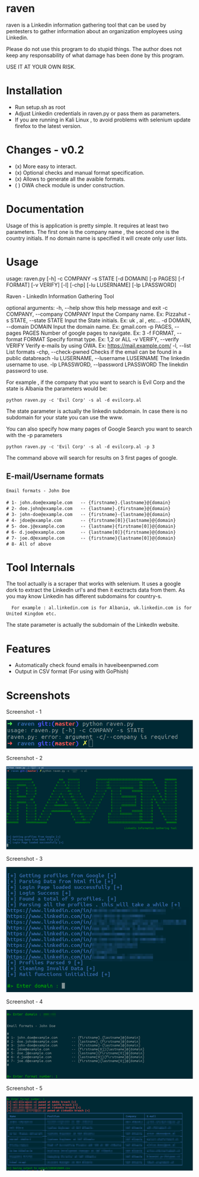 # raven
raven is a Linkedin information gathering tool that  can be used by pentesters to gather information about an organization employees using Linkedin.

Please do not use this program to do stupid things. The author does not keep any responsability of what damage has been done by this program.

USE IT AT YOUR OWN RISK.

# Installation

* Run setup.sh as root
* Adjust Linkedin credentials in raven.py or pass them as parameters.
* If you are running in Kali Linux , to avoid problems with selenium update firefox to the latest version.
# Changes - v0.2
 
 * (x) More easy to interact.
 * (x) Optional checks and manual format specification.
 * (x) Allows to generate all the avaible formats.
 * ( ) OWA check module is under construction.
 
# Documentation

Usage of this is application is pretty simple.
It requires at least two parameters. The first one is the company name , the second one is the country initials. If no domain name is specified it will create only user lists.

# Usage

usage: raven.py [-h] -c COMPANY -s STATE [-d DOMAIN] [-p PAGES] [-f FORMAT]
                [-v VERIFY] [-l] [-chp] [-lu LUSERNAME] [-lp LPASSWORD]

Raven - LinkedIn Information Gathering Tool

optional arguments:
        -h, --help            show this help message and exit
        -c COMPANY, --company COMPANY
                            Input the Company name. Ex: Pizzahut
        -s STATE, --state STATE
                              Input the State initials. Ex: uk , al , etc...
        -d DOMAIN, --domain DOMAIN
                              Input the domain name. Ex: gmail.com
        -p PAGES, --pages PAGES
                              Number of google pages to navigate. Ex: 3
        -f FORMAT, --format FORMAT
                              Specify format type. Ex: 1,2 or ALL
        -v VERIFY, --verify VERIFY
                              Verify e-mails by using OWA. Ex:
                              https://mail.example.com/
        -l, --list            List formats
        -chp, --check-pwned   Checks if the email can be found in a public
                              databreach
        -lu LUSERNAME, --lusername LUSERNAME
                              The linkedin username to use.
        -lp LPASSWORD, --lpassword LPASSWORD
                              The linekdin password to use.


For example , if the company that you want to search is Evil Corp and the state is Albania the parameters would be:


    python raven.py -c 'Evil Corp' -s al -d evilcorp.al

The state parameter is actually the linkedin subdomain. In case there is no subdomain for your state you can use the www.

You can also specify how many pages of Google Search you want to search  with the -p parameters

    python raven.py -c 'Evil Corp' -s al -d evilcorp.al -p 3

The command above will search for results on 3 first pages of google.

## E-mail/Username formats

```
Email formats - John Doe

# 1- john.doe@example.com 	-- {firstname}.{lastname}@{domain}
# 2- doe.john@example.com 	-- {lastname}.{firstname}@{domain}
# 3- john-doe@example.com 	-- {firstname}-{lastname}@{domain}
# 4- jdoe@example.com 		-- {firstname[0]}{lastname}@{domain}
# 5- doe.j@example.com 		-- {lastname}{firstname[0]}@{domain}
# 6- d.joe@example.com 		-- {lastname[0]}{firstname}@{domain}
# 7- joe.d@example.com 		-- {firstname}{lastname[0]}@{domain}
# 8- All of above

```

# Tool Internals

The tool actually is a scraper that works with selenium. It uses a google dork to extract the LinkedIn url's and then it exctracts data from them. As you may know Linkedin has different subdomains for country-s.

      For example : al.linkedin.com is for Albania, uk.linkedin.com is for United Kingdom etc. 

The state parameter is actually the subdomain of the LinkedIn website.

# Features

* Automatically check found emails in haveibeenpwned.com
* Output in CSV format (For using with GoPhish)

# Screenshots

Screenshot - 1

![ScreenShot](https://raw.githubusercontent.com/0x09AL/raven/master/screenshots/screenshot-01.png)


Screenshot - 2

![ScreenShot](https://raw.githubusercontent.com/0x09AL/raven/master/screenshots/screenshot-02.png)


Screenshot - 3

![ScreenShot](https://raw.githubusercontent.com/0x09AL/raven/master/screenshots/screenshot-03.png)


Screenshot - 4

![ScreenShot](https://raw.githubusercontent.com/0x09AL/raven/master/screenshots/screenshot-04.png)


Screenshot - 5

![ScreenShot](https://raw.githubusercontent.com/0x09AL/raven/master/screenshots/screenshot-05.png)
